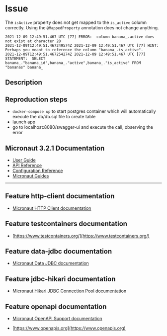 # Issue

The `isActive` property does not get mapped to the `is_active` column correctly. Using the `@MappedProperty` annotation
does not change anything.

```
2021-12-09 12:49:51.467 UTC [77] ERROR:  column banana_.active does not exist at character 28
2021-12-09T12:49:51.467249574Z 2021-12-09 12:49:51.467 UTC [77] HINT:  Perhaps you meant to reference the column "banana_.is_active".
2021-12-09T12:49:51.467254274Z 2021-12-09 12:49:51.467 UTC [77] STATEMENT:  SELECT banana_."banana_id",banana_."active",banana_."is_active" FROM "bananas" banana_
```

## Description

## Reproduction steps

- `docker-compose up` to start postgres container which will automatically execute the db/db.sql file to create table
- launch app
- go to localhost:8080/swagger-ui and execute the call, observing the error

## Micronaut 3.2.1 Documentation

- [User Guide](https://docs.micronaut.io/3.2.1/guide/index.html)
- [API Reference](https://docs.micronaut.io/3.2.1/api/index.html)
- [Configuration Reference](https://docs.micronaut.io/3.2.1/guide/configurationreference.html)
- [Micronaut Guides](https://guides.micronaut.io/index.html)

---

## Feature http-client documentation

- [Micronaut HTTP Client documentation](https://docs.micronaut.io/latest/guide/index.html#httpClient)

## Feature testcontainers documentation

- [https://www.testcontainers.org/](https://www.testcontainers.org/)

## Feature data-jdbc documentation

- [Micronaut Data JDBC documentation](https://micronaut-projects.github.io/micronaut-data/latest/guide/index.html#jdbc)

## Feature jdbc-hikari documentation

- [Micronaut Hikari JDBC Connection Pool documentation](https://micronaut-projects.github.io/micronaut-sql/latest/guide/index.html#jdbc)

## Feature openapi documentation

- [Micronaut OpenAPI Support documentation](https://micronaut-projects.github.io/micronaut-openapi/latest/guide/index.html)

- [https://www.openapis.org](https://www.openapis.org)

